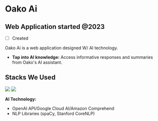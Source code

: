 # Oako Ai

## Web Application started @2023 

- [ ] Created

Oako Ai is a web application designed W/ AI technology.

- **Tap into AI knowledge:** Access informative responses and summaries from Oako's AI assistant.

## Stacks We Used

![ ](https://github-readme-tech-stack.vercel.app/api/cards?title=+&lineCount=1&line1=react%2Creact%2C0067ff%3Bmongodb%2Cmongodb%2C00ff3f%3B)
![ ](https://github-readme-tech-stack.vercel.app/api/cards?title=+&lineCount=1&line1=react%2Cstyled-components%2Cdb7093%3Bnextjs%2Cnextjs%2C606060%3B)

**AI Technology:**

- OpenAI API/Google Cloud AI/Amazon Comprehend
- NLP Libraries (spaCy, Stanford CoreNLP)
